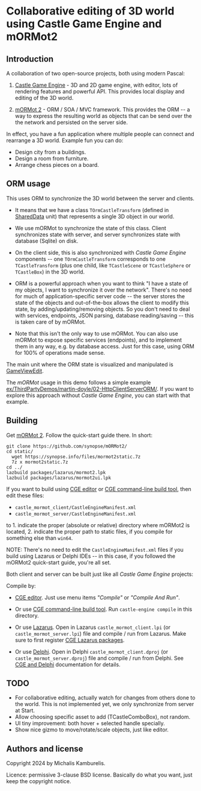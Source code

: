 # Collaborative editing of 3D world using Castle Game Engine and mORMot2

## Introduction

A collaboration of two open-source projects, both using modern Pascal:

1. [Castle Game Engine](https://castle-engine.io/) - 3D and 2D game engine, with editor, lots of rendering features and powerful API. This provides local display and editing of the 3D world.

2. [mORMot 2](https://github.com/synopse/mORMot2/) - ORM / SOA / MVC framework. This provides the ORM -- a way to express the resulting world as objects that can be send over the the network and persisted on the server side.

In effect, you have a fun application where multiple people can connect and rearrange a 3D world. Example fun you can do:

- Design city from a buildings.
- Design a room from furniture.
- Arrange chess pieces on a board.

## ORM usage

This uses ORM to synchronize the 3D world between the server and clients.

- It means that we have a class `TOrmCastleTransform` (defined in [SharedData](https://github.com/castle-engine/castle-and-mormot-collaborative-editing/blob/master/shared/shareddata.pas) unit) that represents a single 3D object in our world.

- We use mORMot to synchronize the state of this class. Client synchronizes state with server, and server synchronizes state with database (Sqlite) on disk.

- On the client side, this is also synchronized with _Castle Game Engine_ components -- one `TOrmCastleTransform` corresponds to one `TCastleTransform` (plus one child, like `TCastleScene` or `TCastleSphere` or `TCastleBox`) in the 3D world.

- ORM is a powerful approach when you want to think "I have a state of my objects, I want to synchronize it over the network". There's no need for much of application-specific server code -- the server stores the state of the objects and out-of-the-box allows the client to modify this state, by adding/updating/removing objects. So you don't need to deal with services, endpoints, JSON parsing, database reading/saving -- this is taken care of by mORMot.

- Note that this isn't the only way to use mORMot. You can also use mORMot to expose specific services (endpoints), and to implement them in any way, e.g. by database access. Just for this case, using ORM for 100% of operations made sense.

The main unit where the ORM state is visualized and manipulated is [GameViewEdit](https://github.com/castle-engine/castle-and-mormot-collaborative-editing/blob/master/castle_mormot_client/code/gameviewedit.pas).

The _mORMot_ usage in this demo follows a simple example [ex/ThirdPartyDemos/martin-doyle/02-HttpClientServerORM/](https://github.com/synopse/mORMot2/tree/master/ex/ThirdPartyDemos/martin-doyle/02-HttpClientServerORM/src). If you want to explore this approach without _Castle Game Engine_, you can start with that example.

## Building

Get [mORMot 2](https://github.com/synopse/mORMot2/). Follow the quick-start guide there. In short:

```
git clone https://github.com/synopse/mORMot2/
cd static/
  wget https://synopse.info/files/mormot2static.7z
  7z x mormot2static.7z
cd ../
lazbuild packages/lazarus/mormot2.lpk
lazbuild packages/lazarus/mormot2ui.lpk
```

If you want to build using [CGE editor](https://castle-engine.io/editor) or [CGE command-line build tool](https://castle-engine.io/build_tool), then edit these files:

- `castle_mormot_client/CastleEngineManifest.xml`
- `castle_mormot_server/CastleEngineManifest.xml`

to 1. indicate the proper (absolute or relative) directory where mORMot2 is located, 2. indicate the proper path to static files, if you compile for something else than `win64`.

NOTE: There's no need to edit the `CastleEngineManifest.xml` files if you build using Lazarus or Delphi IDEs -- in this case, if you followed the mORMot2 quick-start guide, you're all set.

Both client and server can be built just like all _Castle Game Engine_ projects:

Compile by:

- [CGE editor](https://castle-engine.io/editor). Just use menu items _"Compile"_ or _"Compile And Run"_.

- Or use [CGE command-line build tool](https://castle-engine.io/build_tool). Run `castle-engine compile` in this directory.

- Or use [Lazarus](https://www.lazarus-ide.org/). Open in Lazarus `castle_mormot_client.lpi` (or `castle_mormot_server.lpi`) file and compile / run from Lazarus. Make sure to first register [CGE Lazarus packages](https://castle-engine.io/lazarus).

- Or use [Delphi](https://www.embarcadero.com/products/Delphi). Open in Delphi `castle_mormot_client.dproj` (or `castle_mormot_server.dproj`) file and compile / run from Delphi. See [CGE and Delphi](https://castle-engine.io/delphi) documentation for details.

## TODO

- For collaborative editing, actually watch for changes from others done to the world. This is not implemented yet, we only synchronize from server at Start.
- Allow choosing specific asset to add (TCastleComboBox), not random.
- UI tiny improvement: both hover + selected handle specially.
- Show nice gizmo to move/rotate/scale objects, just like editor.

## Authors and license

Copyright 2024 by Michalis Kamburelis.

Licence: permissive 3-clause BSD license. Basically do what you want, just keep the copyright notice.
